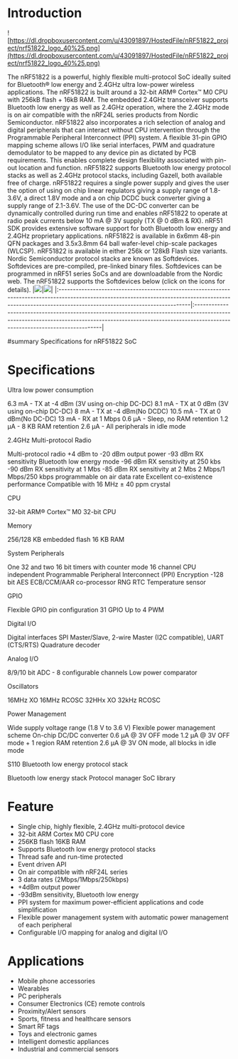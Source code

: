 # Introduction #

![https://dl.dropboxusercontent.com/u/43091897/HostedFile/nRF51822_project/nrf51822_logo_40%25.png](https://dl.dropboxusercontent.com/u/43091897/HostedFile/nRF51822_project/nrf51822_logo_40%25.png)

The nRF51822 is a powerful, highly flexible multi-protocol SoC ideally suited for Bluetooth® low energy and 2.4GHz ultra low-power wireless applications. The nRF51822 is built around a 32-bit ARM® Cortex™ M0 CPU with 256kB flash + 16kB RAM. The embedded 2.4GHz transceiver supports Bluetooth low energy as well as 2.4GHz operation, where the 2.4GHz mode is on air compatible with the nRF24L series products from Nordic Semiconductor.
nRF51822 also incorporates a rich selection of analog and digital peripherals that can interact without CPU intervention through the Programmable Peripheral Interconnect (PPI) system. A flexible 31-pin GPIO mapping scheme allows I/O like serial interfaces, PWM and quadrature demodulator to be mapped to any device pin as dictated by PCB requirements. This enables complete design flexibility associated with pin-out location and function.
nRF51822 supports Bluetooth low energy protocol stacks as well as 2.4GHz protocol stacks, including Gazell, both available free of charge. nRF51822 requires a single power supply and gives the user the option of using on chip linear regulators giving a supply range of 1.8-3.6V, a direct 1.8V mode and a on chip DCDC buck converter giving a supply range of 2.1-3.6V. The use of the DC-DC converter can be dynamically controlled during run time and enables nRF51822 to operate at radio peak currents below 10 mA @ 3V supply (TX @ 0 dBm & RX).
nRF51 SDK provides extensive software support for both Bluetooth low energy and 2.4GHz proprietary applications.
nRF51822 is available in 6x6mm 48-pin QFN packages and 3.5x3.8mm 64 ball wafer-level chip-scale packages (WLCSP).
nRF51822 is available in either 256k or 128kB Flash size variants.
Nordic Semiconductor protocol stacks are known as Softdevices. Softdevices are pre-compiled, pre-linked binary files. Softdevices can be programmed in nRF51 series SoCs and are downloadable from the Nordic web.
The nRF51822 supports the Softdevices below (click on the icons for details).
|[![](https://www.nordicsemi.com/var/ezwebin_site/storage/images/media/special-icons/s110/655984-10-eng-GB/S110_special_icon.png)](https://www.nordicsemi.com/eng/Products/Bluetooth-R-low-energy/nRF51822#)|[![](https://www.nordicsemi.com/var/ezwebin_site/storage/images/media/special-icons/s120/655987-8-eng-GB/S120_special_icon.png)](https://www.nordicsemi.com/eng/Products/Bluetooth-R-low-energy/nRF51822#)|
|:----------------------------------------------------------------------------------------------------------------------------------------------------------------------------------------------------------|:---------------------------------------------------------------------------------------------------------------------------------------------------------------------------------------------------------|

#summary Specifications for nRF51822 SoC

# Specifications #

Ultra low power consumption

6.3 mA - TX at -4 dBm (3V using on-chip DC-DC)
8.1 mA - TX at 0 dBm (3V using on-chip DC-DC)
8 mA - TX at -4 dBm(No DCDC)
10.5 mA - TX at 0 dBm(No DC-DC)
13 mA - RX at 1 Mbps
0.6 µA - Sleep, no RAM retention
1.2 µA - 8 KB RAM retention
2.6 µA - All peripherals in idle mode

2.4GHz Multi-protocol Radio

Multi-protocol radio
+4 dBm to -20 dBm output power
-93 dBm RX sensitivity Bluetooth low energy mode
-96 dBm RX sensitivity at 250 kbs
-90 dBm RX sensitivity at 1 Mbs
-85 dBm RX sensitivity at 2 Mbs
2 Mbps/1 Mbps/250 kbps programmable on air data rate
Excellent co-existence performance
Compatible with 16 MHz ± 40 ppm crystal

CPU

32-bit ARM® Cortex™ M0 32-bit CPU

Memory

256/128 KB embedded flash
16 KB RAM

System Peripherals

One 32 and two 16 bit timers with counter mode
16 channel CPU independent Programmable Peripheral Interconnect (PPI)
Encryption -128 bit AES ECB/CCM/AAR co-processor
RNG
RTC
Temperature sensor

GPIO

Flexible GPIO pin configuration
31 GPIO
Up to 4 PWM

Digital I/O

Digital interfaces SPI Master/Slave, 2-wire Master (I2C compatible), UART (CTS/RTS)
Quadrature decoder

Analog I/O

8/9/10 bit ADC - 8 configurable channels
Low power comparator

Oscillators

16MHz XO
16MHz RCOSC
32HHx XO
32kHz RCOSC

Power Management

Wide supply voltage range (1.8 V to 3.6 V)
Flexible power management scheme
On-chip DC/DC converter
0.6 µA @ 3V OFF mode
1.2 µA @ 3V OFF mode + 1 region RAM retention
2.6 µA @ 3V ON mode, all blocks in idle mode

S110 Bluetooth low energy protocol stack

Bluetooth low energy stack
Protocol manager
SoC library

# Feature #


  * Single chip, highly flexible, 2.4GHz multi-protocol device
  * 32-bit ARM Cortex M0 CPU core
  * 256KB flash 16KB RAM
  * Supports Bluetooth low energy protocol stacks
  * Thread safe and run-time protected
  * Event driven API
  * On air compatible with nRF24L series
  * 3 data rates (2Mbps/1Mbps/250kbps)
  * +4dBm output power
  * -93dBm sensitivity, Bluetooth low energy
  * PPI system for maximum power-efficient applications and code simplification
  * Flexible power management system with automatic power management of each peripheral
  * Configurable I/O mapping for analog and digital I/O

# Applications #

  * Mobile phone accessories
  * Wearables
  * PC peripherals
  * Consumer Electronics (CE) remote controls
  * Proximity/Alert sensors
  * Sports, fitness and healthcare sensors
  * Smart RF tags
  * Toys and electronic games
  * Intelligent domestic appliances
  * Industrial and commercial sensors
